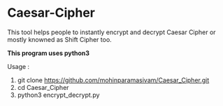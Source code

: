 # Caesar-Cipher

This tool helps people to instantly encrypt and decrypt Caesar Cipher or mostly knowned as Shift Cipher too.

<b> This program uses python3 </b>

Usage : 

1) git clone https://github.com/mohinparamasivam/Caesar_Cipher.git
2) cd Caesar_Cipher
3) python3 encrypt_decrypt.py





          
